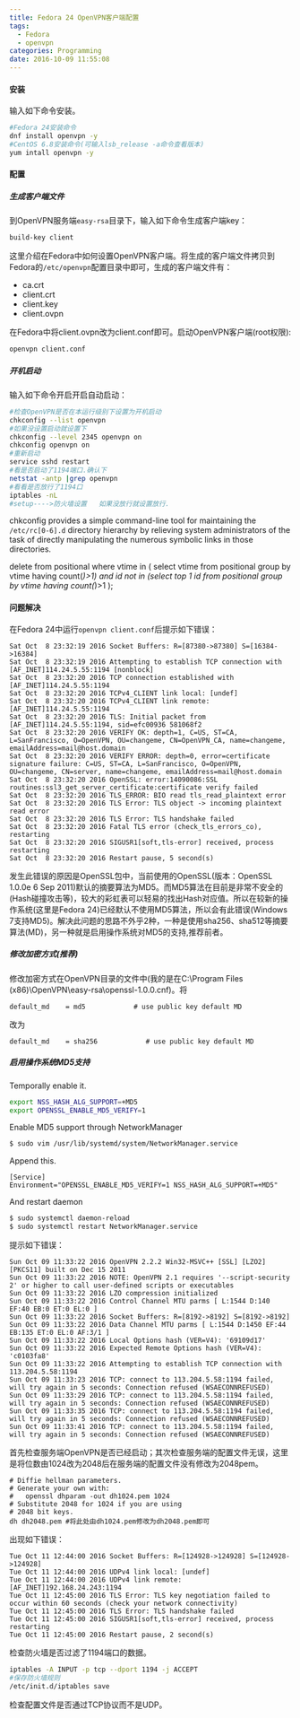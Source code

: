 ```yaml
---
title: Fedora 24 OpenVPN客户端配置
tags:
  - Fedora
  - openvpn
categories: Programming
date: 2016-10-09 11:55:08
---
```


#### 安装

输入如下命令安装。

```Bash
#Fedora 24安装命令
dnf install openvpn -y
#CentOS 6.8安装命令(可输入lsb_release -a命令查看版本)
yum intall openvpn -y
```

#### 配置

##### 生成客户端文件

到OpenVPN服务端<code>easy-rsa</code>目录下，输入如下命令生成客户端key：

```Bash
build-key client
```

这里介绍在Fedora中如何设置OpenVPN客户端。将生成的客户端文件拷贝到Fedora的<code>/etc/openvpn</code>配置目录中即可，生成的客户端文件有：

* ca.crt
* client.crt
* client.key
* client.ovpn

在Fedora中将client.ovpn改为client.conf即可。启动OpenVPN客户端(root权限):

```Bash
openvpn client.conf
```

<!-- more -->

##### 开机启动

输入如下命令开启开启自动启动：

```Bash
#检查OpenVPN是否在本运行级别下设置为开机启动
chkconfig --list openvpn
#如果没设置启动就设置下
chkconfig --level 2345 openvpn on
chkconfig openvpn on
#重新启动
service sshd restart
#看是否启动了1194端口.确认下
netstat -antp |grep openvpn
#看看是否放行了1194口
iptables -nL
#setup---->防火墙设置   如果没放行就设置放行.
```

chkconfig provides a simple command-line tool for maintaining the <code>/etc/rc[0-6].d</code> directory  hierarchy by relieving system administrators of the task of directly manipulating the numerous symbolic links in those directories.


delete from positional where vtime in ( select vtime from positional group by vtime having count(*)>1) and id not in (select top 1 id from positional group by vtime having count(*)>1 );



#### 问题解决

在Fedora 24中运行<code>openvpn client.conf</code>后提示如下错误：

```
Sat Oct  8 23:32:19 2016 Socket Buffers: R=[87380->87380] S=[16384->16384]
Sat Oct  8 23:32:19 2016 Attempting to establish TCP connection with [AF_INET]114.24.5.55:1194 [nonblock]
Sat Oct  8 23:32:20 2016 TCP connection established with [AF_INET]114.24.5.55:1194
Sat Oct  8 23:32:20 2016 TCPv4_CLIENT link local: [undef]
Sat Oct  8 23:32:20 2016 TCPv4_CLIENT link remote: [AF_INET]114.24.5.55:1194
Sat Oct  8 23:32:20 2016 TLS: Initial packet from [AF_INET]114.24.5.55:1194, sid=efc00936 581068f2
Sat Oct  8 23:32:20 2016 VERIFY OK: depth=1, C=US, ST=CA, L=SanFrancisco, O=OpenVPN, OU=changeme, CN=OpenVPN_CA, name=changeme, emailAddress=mail@host.domain
Sat Oct  8 23:32:20 2016 VERIFY ERROR: depth=0, error=certificate signature failure: C=US, ST=CA, L=SanFrancisco, O=OpenVPN, OU=changeme, CN=server, name=changeme, emailAddress=mail@host.domain
Sat Oct  8 23:32:20 2016 OpenSSL: error:14090086:SSL routines:ssl3_get_server_certificate:certificate verify failed
Sat Oct  8 23:32:20 2016 TLS_ERROR: BIO read tls_read_plaintext error
Sat Oct  8 23:32:20 2016 TLS Error: TLS object -> incoming plaintext read error
Sat Oct  8 23:32:20 2016 TLS Error: TLS handshake failed
Sat Oct  8 23:32:20 2016 Fatal TLS error (check_tls_errors_co), restarting
Sat Oct  8 23:32:20 2016 SIGUSR1[soft,tls-error] received, process restarting
Sat Oct  8 23:32:20 2016 Restart pause, 5 second(s)
```

发生此错误的原因是OpenSSL包中，当前使用的OpenSSL(版本：OpenSSL 1.0.0e 6 Sep 2011)默认的摘要算法为MD5。而MD5算法在目前是非常不安全的(Hash碰撞攻击等)，较大的彩虹表可以轻易的找出Hash对应值。所以在较新的操作系统(这里是Fedora 24)已经默认不使用MD5算法，所以会有此错误(Windows 7支持MD5)。解决此问题的思路不外乎2种，一种是使用sha256、sha512等摘要算法(MD)，另一种就是启用操作系统对MD5的支持,推荐前者。

##### 修改加密方式(推荐)

修改加密方式在OpenVPN目录的文件中(我的是在C:\Program Files (x86)\OpenVPN\easy-rsa\openssl-1.0.0.cnf)。将

```
default_md    = md5            # use public key default MD
```

改为

```
default_md    = sha256            # use public key default MD
```

##### 启用操作系统MD5支持

Temporally enable it.

```Bash
export NSS_HASH_ALG_SUPPORT=+MD5
export OPENSSL_ENABLE_MD5_VERIFY=1
```

Enable MD5 support through NetworkManager

```Bash
$ sudo vim /usr/lib/systemd/system/NetworkManager.service
```

Append this.

```
[Service]
Environment="OPENSSL_ENABLE_MD5_VERIFY=1 NSS_HASH_ALG_SUPPORT=+MD5"
```

And restart daemon

```Bash
$ sudo systemctl daemon-reload
$ sudo systemctl restart NetworkManager.service
```

提示如下错误：

```
Sun Oct 09 11:33:22 2016 OpenVPN 2.2.2 Win32-MSVC++ [SSL] [LZO2] [PKCS11] built on Dec 15 2011
Sun Oct 09 11:33:22 2016 NOTE: OpenVPN 2.1 requires '--script-security 2' or higher to call user-defined scripts or executables
Sun Oct 09 11:33:22 2016 LZO compression initialized
Sun Oct 09 11:33:22 2016 Control Channel MTU parms [ L:1544 D:140 EF:40 EB:0 ET:0 EL:0 ]
Sun Oct 09 11:33:22 2016 Socket Buffers: R=[8192->8192] S=[8192->8192]
Sun Oct 09 11:33:22 2016 Data Channel MTU parms [ L:1544 D:1450 EF:44 EB:135 ET:0 EL:0 AF:3/1 ]
Sun Oct 09 11:33:22 2016 Local Options hash (VER=V4): '69109d17'
Sun Oct 09 11:33:22 2016 Expected Remote Options hash (VER=V4): 'c0103fa8'
Sun Oct 09 11:33:22 2016 Attempting to establish TCP connection with 113.204.5.58:1194
Sun Oct 09 11:33:23 2016 TCP: connect to 113.204.5.58:1194 failed, will try again in 5 seconds: Connection refused (WSAECONNREFUSED)
Sun Oct 09 11:33:29 2016 TCP: connect to 113.204.5.58:1194 failed, will try again in 5 seconds: Connection refused (WSAECONNREFUSED)
Sun Oct 09 11:33:35 2016 TCP: connect to 113.204.5.58:1194 failed, will try again in 5 seconds: Connection refused (WSAECONNREFUSED)
Sun Oct 09 11:33:41 2016 TCP: connect to 113.204.5.58:1194 failed, will try again in 5 seconds: Connection refused (WSAECONNREFUSED)
```

首先检查服务端OpenVPN是否已经启动；其次检查服务端的配置文件无误，这里是将位数由1024改为2048后在服务端的配置文件没有修改为2048pem。

```
# Diffie hellman parameters.
# Generate your own with:
#   openssl dhparam -out dh1024.pem 1024
# Substitute 2048 for 1024 if you are using
# 2048 bit keys.
dh dh2048.pem #将此处由dh1024.pem修改为dh2048.pem即可
```
出现如下错误：

```
Tue Oct 11 12:44:00 2016 Socket Buffers: R=[124928->124928] S=[124928->124928]
Tue Oct 11 12:44:00 2016 UDPv4 link local: [undef]
Tue Oct 11 12:44:00 2016 UDPv4 link remote: [AF_INET]192.168.24.243:1194
Tue Oct 11 12:45:00 2016 TLS Error: TLS key negotiation failed to occur within 60 seconds (check your network connectivity)
Tue Oct 11 12:45:00 2016 TLS Error: TLS handshake failed
Tue Oct 11 12:45:00 2016 SIGUSR1[soft,tls-error] received, process restarting
Tue Oct 11 12:45:00 2016 Restart pause, 2 second(s)
```

检查防火墙是否过滤了1194端口的数据。

```Bash
iptables -A INPUT -p tcp --dport 1194 -j ACCEPT
#保存防火墙规则
/etc/init.d/iptables save
```

检查配置文件是否通过TCP协议而不是UDP。
